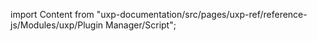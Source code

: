 
import Content from "uxp-documentation/src/pages/uxp-ref/reference-js/Modules/uxp/Plugin Manager/Script";

<Content query="product=photoshop"/>

